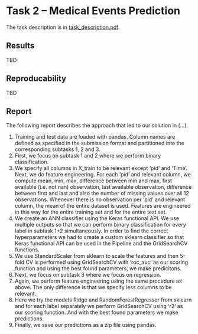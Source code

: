 # Task 2 – Medical Events Prediction
The task description is in [task_description.pdf](task_description.pdf).

## Results
TBD


## Reproducability
TBD


## Report
The following report describes the approach that led to our solution in (...).

1)	Training and test data are loaded with pandas. Column names are defined as specified in the submission format and partitioned into the corresponding subtasks 1, 2 and 3.
2)	First, we focus on subtask 1 and 2 where we perform binary classification. 
3)	We specify all columns in X_train to be relevant except ‘pid’ and ‘Time’. Next, we do feature engineering. For each ‘pid’ and relevant column, we compute mean, min, max, difference between min and max, first available (i.e. not nan) observation, last available observation, difference between first and last and also the number of missing values over all 12 observations. Whenever there is no observation per ‘pid’ and relevant column, the mean of the entire dataset is used. Features are engineered in this way for the entire training set and for the entire test set.
4)	We create an ANN classifier using the Keras functional API. We use multiple outputs so that we can perform binary classification for every label in subtask 1+2 simultaneously. In order to find the correct hyperparameters we had to create a custom sklearn classifier so that Keras functional API can be used in the Pipeline and the GridSearchCV functions.
5)	We use StandardScaler from sklearn to scale the features and then 5-fold CV is performed using GridSearchCV with ‘roc_auc’ as our scoring function and using the best found parameters, we make predicitons.
6)	Next, we focus on subtask 3 where we focus on regression.
7)	Again, we perform feature engineering using the same procedure as above. The only difference is that we specify less columns to be relevant.
8)	Here we try the models Ridge and RandomForestRegressor from sklearn and for each label separately we perform GridSearchCV using ‘r2’ as our scoring function. And with the best found parameters we make predictions.
9)	Finally, we save our predictions as a zip file using pandas.
